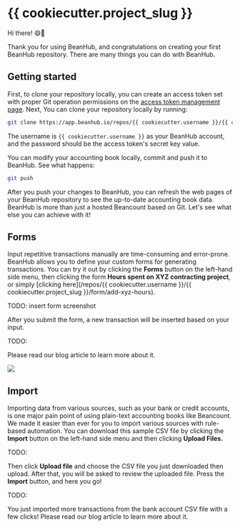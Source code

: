 # {{ cookiecutter.project_slug }}

Hi there! 😄👋

Thank you for using BeanHub, and congratulations on creating your first BeanHub repository.
There are many things you can do with BeanHub.

## Getting started

First, to clone your repository locally, you can create an access token set with proper Git operation permissions on the [access token management page](https://app.beanhub.io/access-tokens).
Next, You can clone your repository locally by running:

```bash
git clone https://app.beanhub.io/repos/{{ cookiecutter.username }}/{{ cookiecutter.project_slug }}.git
```

The username is `{{ cookiecutter.username }}` as your BeanHub account, and the password should be the access token's secret key value.

You can modify your accounting book locally, commit and push it to BeanHub. See what happens:

```bash
git push
```

After you push your changes to BeanHub, you can refresh the web pages of your BeanHub repository to see the up-to-date accounting book data.
BeanHub is more than just a hosted Beancount based on Git.
Let's see what else you can achieve with it!

## Forms

Input repetitive transactions manually are time-consuming and error-prone.
BeanHub allows you to define your custom forms for generating transactions.
You can try it out by clicking the **Forms** button on the left-hand side menu, then clicking the form **Hours spent on XYZ contracting project**, or simply [clicking here](/repos/{{ cookiecutter.username }}/{{ cookiecutter.project_slug }}/form/add-xyz-hours).

TODO: insert form screenshot

After you submit the form, a new transaction will be inserted based on your input.

TODO:

Please read our blog article to learn more about it.

<a href="https://beanhub.io/blog/2023/07/31/automating-beancount-data-input-with-beanhub-custom-forms/">
    <img src="http://beanhub.io/blog/2023/07/31/automating-beancount-data-input-with-beanhub-custom-forms/cover.png">
</a>

## Import

Importing data from various sources, such as your bank or credit accounts, is one major pain point of using plain-text accounting books like Beancount.
We made it easier than ever for you to import various sources with rule-based automation.
You can download this sample CSV file by clicking the **Import** button on the left-hand side menu and then clicking **Upload Files.**

TODO:

Then click **Upload file** and choose the CSV file you just downloaded then upload.
After that, you will be asked to review the uploaded file.
Press the **Import** button, and here you go!

TODO:

You just imported more transactions from the bank account CSV file with a few clicks!
Please read our blog article to learn more about it.
